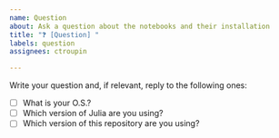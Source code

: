 ```yaml
---
name: Question
about: Ask a question about the notebooks and their installation
title: "❓ [Question] "
labels: question
assignees: ctroupin

---
```


Write your question and, if relevant, reply to the following ones:

- [ ] What is your O.S.?
- [ ] Which version of Julia are you using?
- [ ] Which version of this repository are you using?
